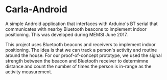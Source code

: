 # Carla-Android
A simple Android application that interfaces with Arduino's BT serial that communicates with nearby Bluetooth beacons to implement indoor positioning. This was developed during MEMSI June 2017.

This project uses Bluetooth beacons and receivers to implement indoor positioning. The idea is that we can track a person's activity and routine around the house. For our proof-of-concept prototype, we used the signal strength between the beacon and Bluetooth receiver to determimne distance and count the number of times the person is in-range as the activity measurement.
